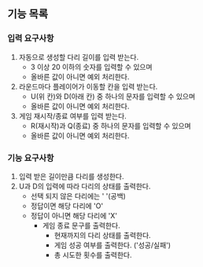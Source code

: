 ## 기능 목록
### 입력 요구사항
1. 자동으로 생성할 다리 길이를 입력 받는다.
   - 3 이상 20 이하의 숫자를 입력할 수 있으며 
   - 올바른 값이 아니면 예외 처리한다.
2. 라운드마다 플레이어가 이동할 칸을 입력 받는다. 
   - U(위 칸)와 D(아래 칸) 중 하나의 문자를 입력할 수 있으며 
   - 올바른 값이 아니면 예외 처리한다.
3. 게임 재시작/종료 여부를 입력 받는다. 
   - R(재시작)과 Q(종료) 중 하나의 문자를 입력할 수 있으며 
   - 올바른 값이 아니면 예외 처리한다.

### 기능 요구사항
1. 입력 받은 길이만큼 다리를 생성한다.
2. U과 D의 입력에 따라 다리의 상태를 출력한다.
   - 선택 되지 않은 다리에는 ' '(공백)
   - 정답이면 해당 다리에 'O'
   - 정답이 아니면 해당 다리에 'X'
     - 게임 종료 문구를 출력한다.
       - 현재까지의 다리 상태를 출력한다.
       - 게임 성공 여부를 출력한다. ('성공/실패')
       - 총 시도한 횟수를 출력한다. 
